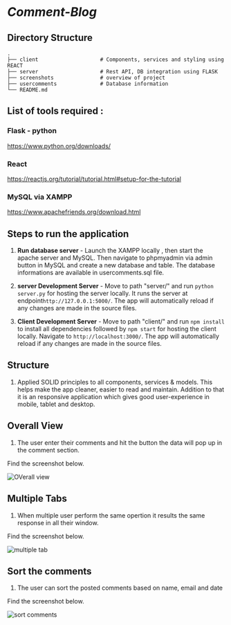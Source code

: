 # *Comment-Blog*

## Directory Structure
    .   
	├── client                    # Components, services and styling using REACT
    ├── server                    # Rest API, DB integration using FLASK 
    ├── screenshots               # overview of project
    ├── usercomments              # Database information
    └── README.md
    

## List of tools required :

### Flask - python

https://www.python.org/downloads/

### React

https://reactjs.org/tutorial/tutorial.html#setup-for-the-tutorial

### MySQL via XAMPP

https://www.apachefriends.org/download.html


## Steps to run the application

1. **Run database server** - Launch the XAMPP locally , then start the apache server and MySQL. Then navigate to phpmyadmin via admin button in MySQL and create a new database and table. The database informations are available in usercomments.sql file.

2. **server Development Server** - Move to path "server/" and run `python server.py` for hosting the server locally. It runs the server at endpoint`http://127.0.0.1:5000/`. The app will automatically reload if any changes are made in the source files.

3. **Client Development Server** - Move to path "client/" and run `npm install` to install all dependencies followed by `npm start` for hosting the client locally. Navigate to `http://localhost:3000/`. The app will automatically reload if any changes are made in the source files.



## Structure

1. Applied SOLID principles to all components, services & models. This helps make the app cleaner, easier to read and maintain. Addition to that it is an responsive application which gives good user-experience in mobile, tablet and desktop.

## Overall View

1. The user enter their comments and hit the button the data will pop up in the comment section.

Find the screenshot below.

![OVerall view](https://github.com/ManushreeMallaraju/live-comment-blog/blob/master/screenshots/blog.PNG)

## Multiple Tabs

1.  When multiple user perform the same opertion it results the same response in all their window.

Find the screenshot below.

![multiple tab](https://github.com/ManushreeMallaraju/live-comment-blog/blob/master/screenshots/multiple_tab.png)

## Sort the comments

1. The user can sort the posted comments based on name, email and date

Find the screenshot below.

![sort comments](https://github.com/ManushreeMallaraju/live-comment-blog/blob/master/screenshots/sort.png)

